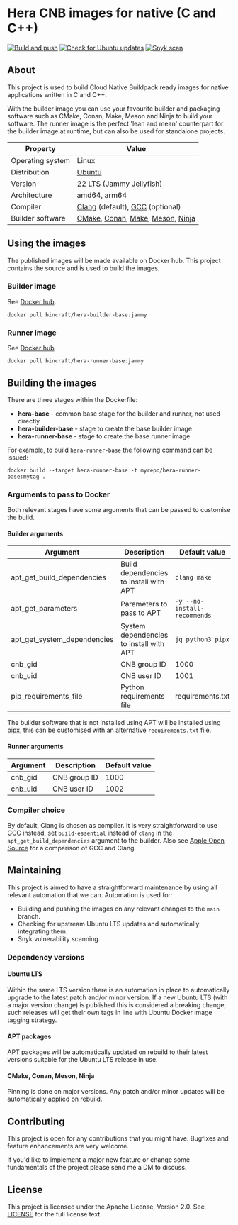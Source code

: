 # Hera CNB images for native (C and C++)
[![Build and push](https://github.com/binary-craft/hera-images/actions/workflows/build-and-push.yml/badge.svg)](https://github.com/binary-craft/hera-images/actions/workflows/build-and-push.yml) 
[![Check for Ubuntu updates](https://github.com/binary-craft/hera-images/actions/workflows/check-ubuntu-updates.yml/badge.svg)](https://github.com/binary-craft/hera-images/actions/workflows/check-ubuntu-updates.yml) 
[![Snyk scan](https://github.com/binary-craft/hera-images/actions/workflows/snyk-scan.yml/badge.svg)](https://github.com/binary-craft/hera-images/actions/workflows/snyk-scan.yml)

## About
This project is used to build Cloud Native Buildpack ready images for native applications written in C and C++.

With the builder image you can use your favourite builder and packaging software such as CMake, Conan, Make, Meson and Ninja to build your software. The runner image is the perfect 'lean and mean' counterpart for the builder image at runtime, but can also be used for standalone projects.

| Property         | Value                                                                                                                                                               |
|------------------|---------------------------------------------------------------------------------------------------------------------------------------------------------------------|
| Operating system | Linux                                                                                                                                                               |
| Distribution     | [Ubuntu](https://ubuntu.com)                                                                                                                                        |
| Version          | 22 LTS (Jammy Jellyfish)                                                                                                                                            |
| Architecture     | amd64, arm64                                                                                                                                                        |
| Compiler         | [Clang](https://clang.llvm.org) (default), [GCC](https://gcc.gnu.org) (optional)                                                                                    |
| Builder software | [CMake](https://cmake.org), [Conan](https://conan.io), [Make](https://www.gnu.org/software/make), [Meson](https://mesonbuild.com), [Ninja](https://ninja-build.org) |


## Using the images
The published images will be made available on Docker hub. This project contains the source and is used to build the images.

### Builder image
See [Docker hub](https://hub.docker.com/r/bincraft/hera-builder-base).

```docker pull bincraft/hera-builder-base:jammy```

### Runner image
See [Docker hub](https://hub.docker.com/r/bincraft/hera-runner-base).

```docker pull bincraft/hera-runner-base:jammy```

## Building the images
There are three stages within the Dockerfile:
- **hera-base** - common base stage for the builder and runner, not used directly
- **hera-builder-base** - stage to create the base builder image
- **hera-runner-base** - stage to create the base runner image

For example, to build `hera-runner-base` the following command can be issued:

```docker build --target hera-runner-base -t myrepo/hera-runner-base:mytag .```

### Arguments to pass to Docker
Both relevant stages have some arguments that can be passed to customise the build.

#### Builder arguments

| Argument                    | Description                             | Default value                |
|-----------------------------|-----------------------------------------|------------------------------|
| apt_get_build_dependencies  | Build dependencies to install with APT  | `clang make`                 |
| apt_get_parameters          | Parameters to pass to APT               | `-y --no-install-recommends` |
| apt_get_system_dependencies | System dependencies to install with APT | `jq python3 pipx`            |
| cnb_gid                     | CNB group ID                            | 1000                         |
| cnb_uid                     | CNB user ID                             | 1001                         |
| pip_requirements_file       | Python requirements file                | requirements.txt             |

The builder software that is not installed using APT will be installed using [pipx](https://pipx.pypa.io), this can be customised with an alternative `requirements.txt` file.

#### Runner arguments

| Argument                    | Description                              | Default value               |
|-----------------------------|------------------------------------------|-----------------------------|
| cnb_gid                     | CNB group ID                             | 1000                        |
| cnb_uid                     | CNB user ID                              | 1002                        |

### Compiler choice
By default, Clang is chosen as compiler. It is very straightforward to use GCC instead, set `build-essential` instead of `clang` in the `apt_get_build_dependencies` argument to the builder.
Also see [Apple Open Source](https://opensource.apple.com/source/clang/clang-23/clang/tools/clang/www/comparison.html#gcc) for a comparison of GCC and Clang.

## Maintaining
This project is aimed to have a straightforward maintenance by using all relevant automation that we can. Automation is used for:
- Building and pushing the images on any relevant changes to the `main` branch.
- Checking for upstream Ubuntu LTS updates and automatically integrating them.
- Snyk vulnerability scanning.

### Dependency versions
#### Ubuntu LTS
Within the same LTS version there is an automation in place to automatically upgrade to the latest patch and/or minor version. 
If a new Ubuntu LTS (with a major version change) is published this is considered a breaking change, such releases will get their own tags in line with Ubuntu Docker image tagging strategy.

#### APT packages
APT packages will be automatically updated on rebuild to their latest versions suitable for the Ubuntu LTS release in use.

#### CMake, Conan, Meson, Ninja
Pinning is done on major versions. Any patch and/or minor updates will be automatically applied on rebuild.

## Contributing
This project is open for any contributions that you might have. Bugfixes and feature enhancements are very welcome.

If you'd like to implement a major new feature or change some fundamentals of the project please send me a DM to discuss.

## License
This project is licensed under the Apache License, Version 2.0. See [LICENSE](LICENSE) for the full license text.